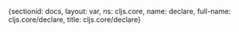 {sectionid: docs, layout: var, ns: cljs.core, name: declare, full-name: cljs.core/declare,
  title: cljs.core/declare}
